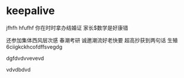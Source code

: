 # keepalive
jfhfh
hfufhf
你在时时拿办结婚证
家长$数学是好康错

还参加集体西风层次感
春潮考研
诚邀潮流好老快要
超高抄获到两句话
生殖6ciigkckhcofdffsvegdg

dgfdvdvvevevd



vdvdbdvd


